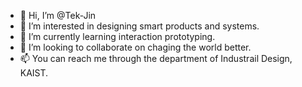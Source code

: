 - 👋 Hi, I’m @Tek-Jin
- 👀 I’m interested in designing smart products and systems.
- 🌱 I’m currently learning interaction prototyping.
- 💞️ I’m looking to collaborate on chaging the world better.
- 📫 You can reach me through the department of Industrail Design, KAIST.

<!---
Tek-Jin/Tek-Jin is a ✨ special ✨ repository because its `README.md` (this file) appears on your GitHub profile.
You can click the Preview link to take a look at your changes.
--->
